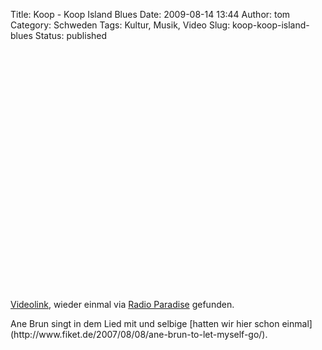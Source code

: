 Title: Koop - Koop Island Blues
Date: 2009-08-14 13:44
Author: tom
Category: Schweden
Tags: Kultur, Musik, Video
Slug: koop-koop-island-blues
Status: published

<p>
<object width="480" height="385">
<param name="movie" value="http://www.youtube-nocookie.com/v/tCFU5l6-j2k&amp;hl=en&amp;fs=1&amp;"></param><param name="allowFullScreen" value="true"></param><param name="allowscriptaccess" value="always"></param>

<embed src="http://www.youtube-nocookie.com/v/tCFU5l6-j2k&amp;hl=en&amp;fs=1&amp;" type="application/x-shockwave-flash" allowscriptaccess="always" allowfullscreen="true" width="480" height="385">
</embed>
</object>
  
[Videolink](http://www.youtube.com/watch?v=tCFU5l6-j2k), wieder einmal
via [Radio Paradise](http://www.radioparadise.com/index.php) gefunden.

</p>
Ane Brun singt in dem Lied mit und selbige [hatten wir hier schon
einmal](http://www.fiket.de/2007/08/08/ane-brun-to-let-myself-go/).

